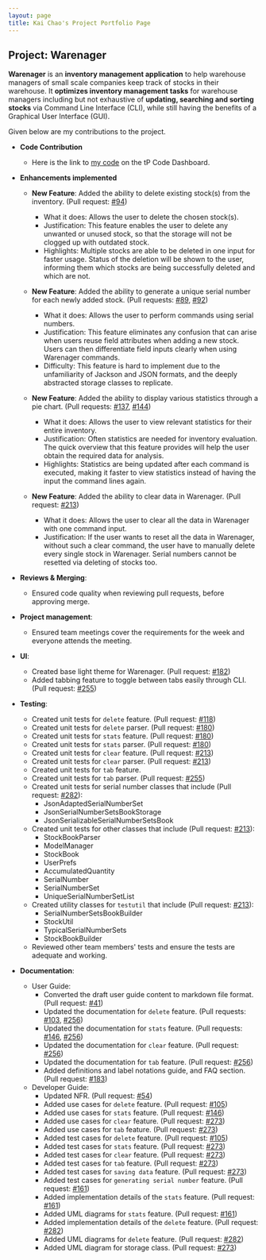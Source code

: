 ```yaml
---
layout: page
title: Kai Chao's Project Portfolio Page
---
```


## Project: Warenager

**Warenager** is an **inventory management application** to help warehouse managers
of small scale companies keep track of stocks in their warehouse.
It **optimizes inventory management tasks** for warehouse managers including but not
exhaustive of **updating, searching and sorting stocks** via Command Line Interface (CLI),
while still having the benefits of a Graphical User Interface (GUI).

Given below are my contributions to the project.

* **Code Contribution**
  * Here is the link to [my code](https://nus-cs2103-ay2021s1.github.io/tp-dashboard/#breakdown=true&search=kc-98&sort=groupTitle&sortWithin=title&since=2020-08-14&timeframe=commit&mergegroup=&groupSelect=groupByRepos&checkedFileTypes=docs~functional-code~test-code~other)
  on the tP Code Dashboard.

* **Enhancements implemented**
    * **New Feature**: Added the ability to delete existing stock(s) from the inventory.
    (Pull request: [#94](https://github.com/AY2021S1-CS2103T-T15-3/tp/pull/94))
      * What it does: Allows the user to delete the chosen stock(s).
      * Justification: This feature enables the user to delete any unwanted or unused stock, so that
        the storage will not be clogged up with outdated stock.
      * Highlights: Multiple stocks are able to be deleted in one input for faster usage. Status of the deletion will be
        shown to the user, informing them which stocks are being successfully deleted and which are not.
      
    * **New Feature**: Added the ability to generate a unique serial number for each newly added stock.
     (Pull requests: [#89](https://github.com/AY2021S1-CS2103T-T15-3/tp/pull/89),
                     [#92](https://github.com/AY2021S1-CS2103T-T15-3/tp/pull/92)) 
      * What it does: Allows the user to perform commands using serial numbers.
      * Justification: This feature eliminates any confusion that can arise when users reuse field attributes when
       adding a new stock. Users can then differentiate field inputs clearly when using Warenager commands.
      * Difficulty: This feature is hard to implement due to the unfamiliarity of Jackson and JSON formats, and the
        deeply abstracted storage classes to replicate. 
    
    * **New Feature**: Added the ability to display various statistics through a pie chart.
        (Pull requests: [#137](https://github.com/AY2021S1-CS2103T-T15-3/tp/pull/137),
                        [#144](https://github.com/AY2021S1-CS2103T-T15-3/tp/pull/144))
      * What it does: Allows the user to view relevant statistics for their entire inventory.
      * Justification: Often statistics are needed for inventory evaluation. The quick overview that this feature
        provides will help the user obtain the required data for analysis.
      * Highlights: Statistics are being updated after each command is executed, making it faster to view
        statistics instead of having the input the command lines again.
        
    * **New Feature**: Added the ability to clear data in Warenager.
        (Pull request: [#213](https://github.com/AY2021S1-CS2103T-T15-3/tp/pull/213))
      * What it does: Allows the user to clear all the data in Warenager with one command input.
      * Justification: If the user wants to reset all the data in Warenager, without such a clear command,
        the user have to manually delete every single stock in Warenager. Serial numbers cannot be resetted via
        deleting of stocks too.

* **Reviews & Merging**:
  * Ensured code quality when reviewing pull requests, before approving merge.

* **Project management**:
  * Ensured team meetings cover the requirements for the week and everyone attends the meeting.
  
* **UI**: 
  * Created base light theme for Warenager. (Pull request: [#182](https://github.com/AY2021S1-CS2103T-T15-3/tp/pull/182))
  * Added tabbing feature to toggle between tabs easily through CLI. (Pull request: [#255](https://github.com/AY2021S1-CS2103T-T15-3/tp/pull/255))
  
* **Testing**:
  * Created unit tests for `delete` feature. (Pull request: [#118](https://github.com/AY2021S1-CS2103T-T15-3/tp/pull/118))
  * Created unit tests for `delete` parser. (Pull request: [#180](https://github.com/AY2021S1-CS2103T-T15-3/tp/pull/180))
  * Created unit tests for `stats` feature. (Pull request: [#180](https://github.com/AY2021S1-CS2103T-T15-3/tp/pull/180))
  * Created unit tests for `stats` parser. (Pull request: [#180](https://github.com/AY2021S1-CS2103T-T15-3/tp/pull/180))
  * Created unit tests for `clear` feature. (Pull request: [#213](https://github.com/AY2021S1-CS2103T-T15-3/tp/pull/213))
  * Created unit tests for `clear` parser. (Pull request: [#213](https://github.com/AY2021S1-CS2103T-T15-3/tp/pull/213))
  * Created unit tests for `tab` feature.
  * Created unit tests for `tab` parser. (Pull request: [#255](https://github.com/AY2021S1-CS2103T-T15-3/tp/pull/255))
  * Created unit tests for serial number classes that include (Pull request: [#282](https://github.com/AY2021S1-CS2103T-T15-3/tp/pull/282)):
    * JsonAdaptedSerialNumberSet
    * JsonSerialNumberSetsBookStorage
    * JsonSerializableSerialNumberSetsBook
  * Created unit tests for other classes that include (Pull request: [#213](https://github.com/AY2021S1-CS2103T-T15-3/tp/pull/213)):
    * StockBookParser
    * ModelManager
    * StockBook
    * UserPrefs
    * AccumulatedQuantity
    * SerialNumber
    * SerialNumberSet
    * UniqueSerialNumberSetList
  * Created utility classes for `testutil` that include (Pull request: [#213](https://github.com/AY2021S1-CS2103T-T15-3/tp/pull/213)):
    * SerialNumberSetsBookBuilder
    * StockUtil
    * TypicalSerialNumberSets
    * StockBookBuilder
  * Reviewed other team members' tests and ensure the tests are adequate and working.  

* **Documentation**:
  * User Guide:
    * Converted the draft user guide content to markdown file format. (Pull request: [#41](https://github.com/AY2021S1-CS2103T-T15-3/tp/pull/41))
    * Updated the documentation for `delete` feature. (Pull requests: [#103](https://github.com/AY2021S1-CS2103T-T15-3/tp/pull/103),
                                                                      [#256](https://github.com/AY2021S1-CS2103T-T15-3/tp/pull/256))
    * Updated the documentation for `stats` feature. (Pull requests: [#146](https://github.com/AY2021S1-CS2103T-T15-3/tp/pull/146),
                                                                     [#256](https://github.com/AY2021S1-CS2103T-T15-3/tp/pull/256))
    * Updated the documentation for `clear` feature. (Pull request: [#256](https://github.com/AY2021S1-CS2103T-T15-3/tp/pull/256))
    * Updated the documentation for `tab` feature. (Pull request: [#256](https://github.com/AY2021S1-CS2103T-T15-3/tp/pull/256))
    * Added definitions and label notations guide, and FAQ section. (Pull request: [#183](https://github.com/AY2021S1-CS2103T-T15-3/tp/pull/183))
  * Developer Guide:
    * Updated NFR. (Pull request: [#54](https://github.com/AY2021S1-CS2103T-T15-3/tp/pull/54))
    * Added use cases for `delete` feature. (Pull request: [#105](https://github.com/AY2021S1-CS2103T-T15-3/tp/pull/105))
    * Added use cases for `stats` feature. (Pull request: [#146](https://github.com/AY2021S1-CS2103T-T15-3/tp/pull/146))
    * Added use cases for `clear` feature. (Pull request: [#273](https://github.com/AY2021S1-CS2103T-T15-3/tp/pull/273))
    * Added use cases for `tab` feature. (Pull request: [#273](https://github.com/AY2021S1-CS2103T-T15-3/tp/pull/273))
    * Added test cases for `delete` feature. (Pull request: [#105](https://github.com/AY2021S1-CS2103T-T15-3/tp/pull/105))
    * Added test cases for `stats` feature. (Pull request: [#273](https://github.com/AY2021S1-CS2103T-T15-3/tp/pull/273))
    * Added test cases for `clear` feature. (Pull request: [#273](https://github.com/AY2021S1-CS2103T-T15-3/tp/pull/273))
    * Added test cases for `tab` feature. (Pull request: [#273](https://github.com/AY2021S1-CS2103T-T15-3/tp/pull/273))
    * Added test cases for `saving data` feature. (Pull request: [#273](https://github.com/AY2021S1-CS2103T-T15-3/tp/pull/273))
    * Added test cases for `generating serial number` feature. (Pull request: [#161](https://github.com/AY2021S1-CS2103T-T15-3/tp/pull/161))
    * Added implementation details of the `stats` feature. (Pull request: [#161](https://github.com/AY2021S1-CS2103T-T15-3/tp/pull/161))
    * Added UML diagrams for `stats` feature. (Pull request: [#161](https://github.com/AY2021S1-CS2103T-T15-3/tp/pull/161))
    * Added implementation details of the `delete` feature. (Pull request: [#282](https://github.com/AY2021S1-CS2103T-T15-3/tp/pull/282))
    * Added UML diagrams for `delete` feature. (Pull request: [#282](https://github.com/AY2021S1-CS2103T-T15-3/tp/pull/282))
    * Added UML diagram for storage class. (Pull request: [#273](https://github.com/AY2021S1-CS2103T-T15-3/tp/pull/273))

